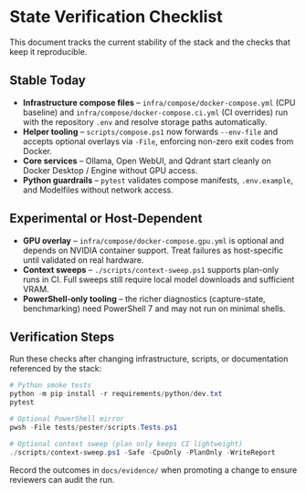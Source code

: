 # State Verification Checklist

This document tracks the current stability of the stack and the checks that keep it reproducible.

## Stable Today
- **Infrastructure compose files** – `infra/compose/docker-compose.yml` (CPU baseline) and `infra/compose/docker-compose.ci.yml` (CI overrides) run with the repository `.env` and resolve storage paths automatically.
- **Helper tooling** – `scripts/compose.ps1` now forwards `--env-file` and accepts optional overlays via `-File`, enforcing non-zero exit codes from Docker.
- **Core services** – Ollama, Open WebUI, and Qdrant start cleanly on Docker Desktop / Engine without GPU access.
- **Python guardrails** – `pytest` validates compose manifests, `.env.example`, and Modelfiles without network access.

## Experimental or Host-Dependent
- **GPU overlay** – `infra/compose/docker-compose.gpu.yml` is optional and depends on NVIDIA container support. Treat failures as host-specific until validated on real hardware.
- **Context sweeps** – `./scripts/context-sweep.ps1` supports plan-only runs in CI. Full sweeps still require local model downloads and sufficient VRAM.
- **PowerShell-only tooling** – the richer diagnostics (capture-state, benchmarking) need PowerShell 7 and may not run on minimal shells.

## Verification Steps
Run these checks after changing infrastructure, scripts, or documentation referenced by the stack:

```powershell
# Python smoke tests
python -m pip install -r requirements/python/dev.txt
pytest

# Optional PowerShell mirror
pwsh -File tests/pester/scripts.Tests.ps1

# Optional context sweep (plan only keeps CI lightweight)
./scripts/context-sweep.ps1 -Safe -CpuOnly -PlanOnly -WriteReport
```

Record the outcomes in `docs/evidence/` when promoting a change to ensure reviewers can audit the run.
